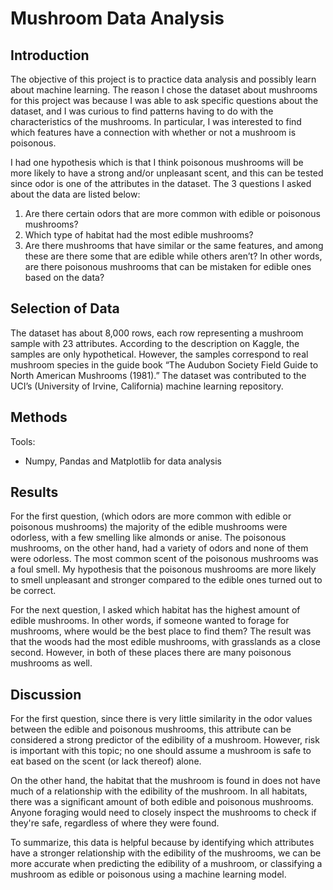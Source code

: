 # Mushroom Data Analysis

## Introduction

The objective of this project is to practice data analysis and possibly learn about machine learning. The reason I chose the dataset about mushrooms for this project was because I was able to ask specific questions about the dataset, and I was curious to find patterns having to do with the characteristics of the mushrooms. In particular, I was interested to find which features have a connection with whether or not a mushroom is poisonous. 

I had one hypothesis which is that I think poisonous mushrooms will be more likely to have a strong and/or unpleasant scent, and this can be tested since odor is one of the attributes in the dataset. The 3 questions I asked about the data are listed below:
1. Are there certain odors that are more common with edible or poisonous mushrooms?
2. Which type of habitat had the most edible mushrooms? 
3. Are there mushrooms that have similar or the same features, and among these are there some that are edible while others aren’t? In other words, are there poisonous mushrooms that can be mistaken for edible ones based on the data?

## Selection of Data

The dataset has about 8,000 rows, each row representing a mushroom sample with 23 attributes. According to the description on Kaggle, the samples are only hypothetical. However, the samples correspond to real mushroom species in the guide book “The Audubon Society Field Guide to North American Mushrooms (1981).” The dataset was contributed to the UCI’s (University of Irvine, California) machine learning repository.

## Methods
Tools:
- Numpy, Pandas and Matplotlib for data analysis

## Results

For the first question, (which odors are more common with edible or poisonous mushrooms) the majority of the edible mushrooms were odorless, with a few smelling like almonds or anise. The poisonous mushrooms, on the other hand, had a variety of odors and none of them were odorless. The most common scent of the poisonous mushrooms was a foul smell. My hypothesis that the poisonous mushrooms are more likely to smell unpleasant and stronger compared to the edible ones turned out to be correct. 

For the next question, I asked which habitat has the highest amount of edible mushrooms. In other words, if someone wanted to forage for mushrooms, where would be the best place to find them? The result was that the woods had the most edible mushrooms, with grasslands as a close second. However, in both of these places there are many poisonous mushrooms as well.

## Discussion 

For the first question, since there is very little similarity in the odor values between the edible and poisonous mushrooms, this attribute can be considered a strong predictor of the edibility of a mushroom. However, risk is important with this topic; no one should assume a mushroom is safe to eat based on the scent (or lack thereof) alone.

On the other hand, the habitat that the mushroom is found in does not have much of a relationship with the edibility of the mushroom. In all habitats, there was a significant amount of both edible and poisonous mushrooms. Anyone foraging would need to closely inspect the mushrooms to check if they're safe, regardless of where they were found.

To summarize, this data is helpful because by identifying which attributes have a stronger relationship with the edibility of the mushrooms, we can be more accurate when predicting the edibility of a mushroom, or classifying a mushroom as edible or poisonous using a machine learning model.
